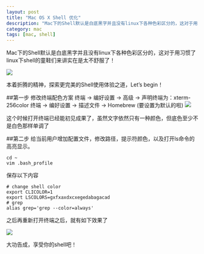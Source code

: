 ```yaml
---
layout: post
title: "Mac OS X Shell 优化"
description: "Mac下的Shell默认是白底黑字并且没有linux下各种色彩区分的，这对于用习惯了linux下shell的童鞋们来讲实在是太不舒服了！"
category: mac
tags: [mac, shell]
---
```


Mac下的Shell默认是白底黑字并且没有linux下各种色彩区分的，这对于用习惯了linux下shell的童鞋们来讲实在是太不舒服了！

<img src="http://ww3.sinaimg.cn/mw690/713d9449gw1e3pa9xfv1fj.jpg">

本着折腾的精神，探索更完美的Shell使用体验之道，Let’s begin！

##第一步
修改终端配色方案
终端 -> 编好设置 -> 高级 -> 声明终端为：xterm-256color
终端 -> 编好设置 -> 描述文件 -> Homebrew (要设置为默认的啦)
<img src="http://ww4.sinaimg.cn/mw690/713d9449gw1e3pa9u5x95j.jpg">

这个时候打开终端已经能初见成果了，虽然文字依然只有一种颜色，但底色至少不是白色那样单调了

##第二步
给当前用户增加配置文件，修改路径，提示符颜色，以及打开ls命令的高亮显示。

	cd ~
	vim .bash_profile

保存以下内容

	# change shell color
	export CLICOLOR=1
	export LSCOLORS=gxfxaxdxcxegedabagacad
	# grep
	alias grep='grep --color=always'

之后再重新打开终端之后，就有如下效果了

<img src="http://ww3.sinaimg.cn/mw690/713d9449gw1e3pa9wmqzsj.jpg">

大功告成，享受你的shell吧！
